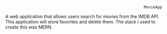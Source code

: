                                                                  MovieApp 


A web application that allows users search for movies from the IMDB API. This application will store favorites and delete them. The stack i used to create this was MERN. 
